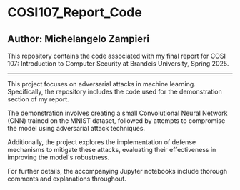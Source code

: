 # COSI107_Report_Code

## Author: Michelangelo Zampieri 

This repository contains the code associated with my final report for COSI 107: Introduction to Computer Security at Brandeis University, Spring 2025.

---

This project focuses on adversarial attacks in machine learning. Specifically, the repository includes the code used for the demonstration section of my report.

The demonstration involves creating a small Convolutional Neural Network (CNN) trained on the MNIST dataset, followed by attempts to compromise the model using adversarial attack techniques.

Additionally, the project explores the implementation of defense mechanisms to mitigate these attacks, evaluating their effectiveness in improving the model's robustness.

For further details, the accompanying Jupyter notebooks include thorough comments and explanations throughout.

